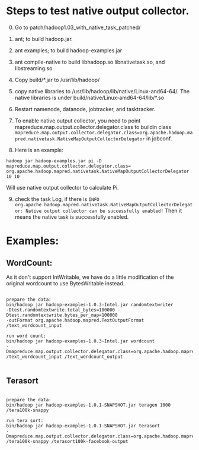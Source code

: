 Steps to test native output collector.
===========
0. Go to patch/hadoop1.03_with_native_task_patched/
1. ant; to build hadoop.jar.
2. ant examples; to build hadoop-examples.jar
3. ant compile-native to build libhadoop.so libnativetask.so, and libstreaming.so
4. Copy build/*.jar to /usr/lib/hadoop/
5. copy native libraries to /usr/lib/hadoop/lib/native/Linux-and64-64/. The native libraries is under build/native/Linux-amd64-64/lib/*.so
6. Restart namenode, datanode, jobtracker, and tasktracker.
7. To enable native output collector, you need to point mapreduce.map.output.collector.delegator.class to buildin class
``mapreduce.map.output.collector.delegator.class=org.apache.hadoop.mapred.nativetask.NativeMapOutputCollectorDelegator``
 in jobconf.
  
8. Here is an example:  
<pre><code>hadoop jar hadoop-examples.jar pi -D mapreduce.map.output.collector.delegator.class=
org.apache.hadoop.mapred.nativetask.NativeMapOutputCollectorDelegator 10 10  </code></pre>

Will use native output collector to calculate Pi.

9. check the task Log, if there is 
``INFO org.apache.hadoop.mapred.nativetask.NativeMapOutputCollectorDelegator: Native output collector can be successfully enabled!``
Then it means the native task is successfully enabled.

Examples:
=========================
WordCount:
------------------------
As it don't support IntWritable, we have do a little modification of the original wordcount to use BytesWritable instead.
<pre>
<code>
prepare the data:
bin/hadoop jar hadoop-examples-1.0.3-Intel.jar randomtextwriter 
-Dtest.randomtextwrite.total_bytes=100000 -Dtest.randomtextwrite.bytes_per_map=100000  
-outFormat org.apache.hadoop.mapred.TextOutputFormat /text_wordcount_input

run word count:
bin/hadoop jar hadoop-examples-1.0.3-Intel.jar wordcount  
-Dmapreduce.map.output.collector.delegator.class=org.apache.hadoop.mapred.nativetask.NativeMapOutputCollectorDelegator 
/text_wordcount_input /text_wordcount_output 
</code>
</pre>

Terasort
-------------------------
<pre>
<code>
prepare the data:
bin/hadoop jar hadoop-examples-1.0.1-SNAPSHOT.jar teragen 1000 /tera100k-snappy 

run tera sort:
bin/hadoop jar hadoop-examples-1.0.1-SNAPSHOT.jar terasort 
-Dmapreduce.map.output.collector.delegator.class=org.apache.hadoop.mapred.nativetask.NativeMapOutputCollectorDelegator
/tera100k-snappy /terasort100k-facebook-output

</code>
</pre>

